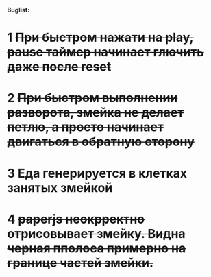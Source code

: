 **Buglist:**

# 1 ~~При быстром нажати на play, pause таймер начинает глючить даже после reset~~

# 2 ~~При быстром выполнении разворота, змейка не делает петлю, а просто начинает двигаться в обратную сторону~~

# 3 Eда генерируется в клетках занятых змейкой

# 4 ~~paperjs неокрректно отрисовывает змейку. Видна черная пполоса примерно на границе частей змейки.~~

